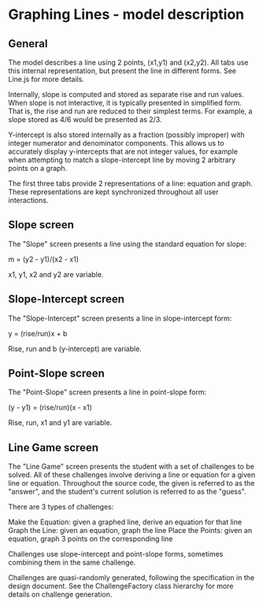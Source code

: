 # Graphing Lines - model description

## General

   The model describes a line using 2 points, (x1,y1) and (x2,y2).
   All tabs use this internal representation, but present the line in different forms.
   See Line.js for more details.

   Internally, slope is computed and stored as separate rise and run values.
   When slope is not interactive, it is typically presented in simplified form.
   That is, the rise and run are reduced to their simplest terms.
   For example, a slope stored as 4/6 would be presented as 2/3.

   Y-intercept is also stored internally as a fraction (possibly improper) with
   integer numerator and denominator components. This allows us to accurately display
   y-intercepts that are not integer values, for example when attempting to match
   a slope-intercept line by moving 2 arbitrary points on a graph.

   The first three tabs provide 2 representations of a line: equation and graph.
   These representations are kept synchronized throughout all user interactions.

## Slope screen

   The "Slope" screen presents a line using the standard equation for slope:

   m = (y2 - y1)/(x2 - x1)

   x1, y1, x2 and y2 are variable.

## Slope-Intercept screen

   The "Slope-Intercept" screen presents a line in slope-intercept form:

   y = (rise/run)x + b

   Rise, run and b (y-intercept) are variable.

## Point-Slope screen

   The "Point-Slope" screen presents a line in point-slope form:

   (y - y1) = (rise/run)(x - x1)

   Rise, run, x1 and y1 are variable.

## Line Game screen

   The "Line Game" screen presents the student with a set of challenges to be solved.
   All of these challenges involve deriving a line or equation for a given line or equation.
   Throughout the source code, the given is referred to as the "answer", and the student's current
   solution is referred to as the "guess".

   There are 3 types of challenges:

   Make the Equation: given a graphed line, derive an equation for that line
   Graph the Line: given an equation, graph the line
   Place the Points: given an equation, graph 3 points on the corresponding line

   Challenges use slope-intercept and point-slope forms, sometimes combining them in the same challenge.

   Challenges are quasi-randomly generated, following the specification in the design document.
   See the ChallengeFactory class hierarchy for more details on challenge generation.

